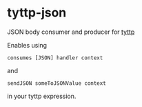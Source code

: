 # tyttp-json

JSON body consumer and producer for [tyttp](https://github.com/kbertalan/tyttp)

Enables using

    consumes [JSON] handler context

and

    sendJSON someToJSONValue context

in your tyttp expression.

